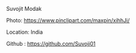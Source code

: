 Suvojit Modak

Photo: https://www.pinclipart.com/maxpin/xihhJi/

Location: India

Github : https://github.com/Suvoji01
